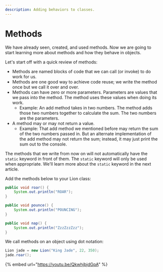 ```yaml
---
description: Adding behaviors to classes.
---
```


# Methods

We have already seen, created, and used methods. Now we are going to start learning more about methods and how they behave in objects.

Let's start off with a quick review of methods: 

* Methods are named blocks of code that we can call \(or invoke\) to do work for us.
* Methods are one good way to achieve code reuse; we write the method once but we call it over and over.
* Methods can have zero or more parameters. Parameters are values that we pass into the method. The method uses these values when doing its work.
  * Example: An add method takes in two numbers. The method adds those two numbers together to calculate the sum. The two numbers are the parameters. 
* A method may or may not return a value.
  * Example: That add method we mentioned before may return the sum of the two numbers passed in. But an alternate implementation of the add method may not return the sum; instead, it may just print the sum out to the console.

The methods that we write from now on will not automatically have the `static` keyword in front of them. The `static` keyword will only be used when appropriate. We'll learn more about the `static` keyword in the next article.

Add the methods below to your Lion class:

```java
public void roar() {
    System.out.println("ROAR");
}

public void pounce() {
    System.out.println("POUNCING");
}

public void nap() {
    System.out.println("ZzzZzzZzz");
}
```

We call methods on an object using dot notation:

```java
Lion jade = new Lion("King Jade", 22, 350);
jade.roar();
```

{% embed url="https://youtu.be/QkwhjbjdGpA" %}


